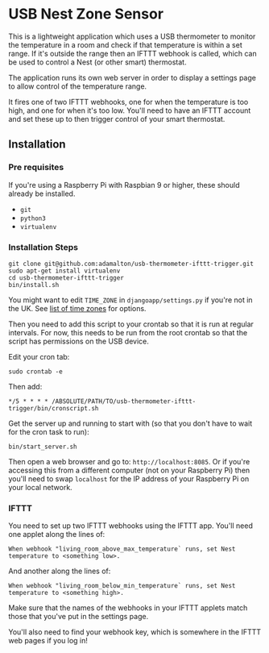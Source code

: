 USB Nest Zone Sensor
====================

This is a lightweight application which uses a USB thermometer to monitor the temperature in a room
and check if that temperature is within a set range.
If it's outside the range then an IFTTT webhook is called, which can be used to control a Nest
(or other smart) thermostat.

The application runs its own web server in order to display a settings page to allow control of the
temperature range.

It fires one of two IFTTT webhooks, one for when the temperature is too high, and one for when it's too
low. You'll need to have an IFTTT account and set these up to then trigger control of your smart thermostat.


Installation
------------

### Pre requisites

If you're using a Raspberry Pi with Raspbian 9 or higher, these should already be installed.

* `git`
* `python3`
* `virtualenv`


### Installation Steps

```
git clone git@github.com:adamalton/usb-thermometer-ifttt-trigger.git
sudo apt-get install virtualenv
cd usb-thermometer-ifttt-trigger
bin/install.sh
```

You might want to edit `TIME_ZONE` in `djangoapp/settings.py` if you're not in the UK.
See [list of time zones](https://en.wikipedia.org/wiki/List_of_tz_database_time_zones) for options.

Then you need to add this script to your crontab so that it is run at regular intervals.
For now, this needs to be run from the root crontab so that the script has permissions on the USB device.

Edit your cron tab:

```
sudo crontab -e
```

Then add:

```
*/5 * * * * /ABSOLUTE/PATH/TO/usb-thermometer-ifttt-trigger/bin/cronscript.sh
```

Get the server up and running to start with (so that you don't have to wait for the cron task to run):

```
bin/start_server.sh
```

Then open a web browser and go to: `http://localhost:8085`.
Or if you're accessing this from a different computer (not on your Raspberry Pi) then you'll
need to swap `localhost` for the IP address of your Raspberry Pi on your local network.


### IFTTT

You need to set up two IFTTT webhooks using the IFTTT app.
You'll need one applet along the lines of:

```When webhook "living_room_above_max_temperature` runs, set Nest temperature to <something low>.```

And another along the lines of:

```When webhook "living_room_below_min_temperature` runs, set Nest temperature to <something high>.```

Make sure that the names of the webhooks in your IFTTT applets match those that you've put in the settings page.

You'll also need to find your webhook key, which is somewhere in the IFTTT web pages if you log in!
